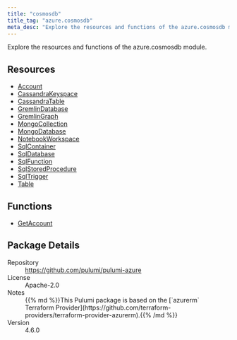 ```yaml
---
title: "cosmosdb"
title_tag: "azure.cosmosdb"
meta_desc: "Explore the resources and functions of the azure.cosmosdb module."
---
```


<!-- WARNING: this file was generated by Pulumi Docs Generator. -->
<!-- Do not edit by hand unless you're certain you know what you are doing! -->

Explore the resources and functions of the azure.cosmosdb module.

<h2 id="resources">Resources</h2>
<ul class="api">
    <li><a href="account" title="Account"><span class="symbol resource"></span>Account</a></li>
    <li><a href="cassandrakeyspace" title="CassandraKeyspace"><span class="symbol resource"></span>CassandraKeyspace</a></li>
    <li><a href="cassandratable" title="CassandraTable"><span class="symbol resource"></span>CassandraTable</a></li>
    <li><a href="gremlindatabase" title="GremlinDatabase"><span class="symbol resource"></span>GremlinDatabase</a></li>
    <li><a href="gremlingraph" title="GremlinGraph"><span class="symbol resource"></span>GremlinGraph</a></li>
    <li><a href="mongocollection" title="MongoCollection"><span class="symbol resource"></span>MongoCollection</a></li>
    <li><a href="mongodatabase" title="MongoDatabase"><span class="symbol resource"></span>MongoDatabase</a></li>
    <li><a href="notebookworkspace" title="NotebookWorkspace"><span class="symbol resource"></span>NotebookWorkspace</a></li>
    <li><a href="sqlcontainer" title="SqlContainer"><span class="symbol resource"></span>SqlContainer</a></li>
    <li><a href="sqldatabase" title="SqlDatabase"><span class="symbol resource"></span>SqlDatabase</a></li>
    <li><a href="sqlfunction" title="SqlFunction"><span class="symbol resource"></span>SqlFunction</a></li>
    <li><a href="sqlstoredprocedure" title="SqlStoredProcedure"><span class="symbol resource"></span>SqlStoredProcedure</a></li>
    <li><a href="sqltrigger" title="SqlTrigger"><span class="symbol resource"></span>SqlTrigger</a></li>
    <li><a href="table" title="Table"><span class="symbol resource"></span>Table</a></li>
</ul>

<h2 id="functions">Functions</h2>
<ul class="api">
    <li><a href="getaccount" title="GetAccount"><span class="symbol function"></span>GetAccount</a></li>
</ul>

<h2 id="package-details">Package Details</h2>
<dl class="package-details">
	<dt>Repository</dt>
	<dd><a href="https://github.com/pulumi/pulumi-azure">https://github.com/pulumi/pulumi-azure</a></dd>
	<dt>License</dt>
	<dd>Apache-2.0</dd>
	<dt>Notes</dt>
	<dd>{{% md %}}This Pulumi package is based on the [`azurerm` Terraform Provider](https://github.com/terraform-providers/terraform-provider-azurerm).{{% /md %}}</dd>
	<dt>Version</dt>
	<dd>4.6.0</dd>
</dl>

